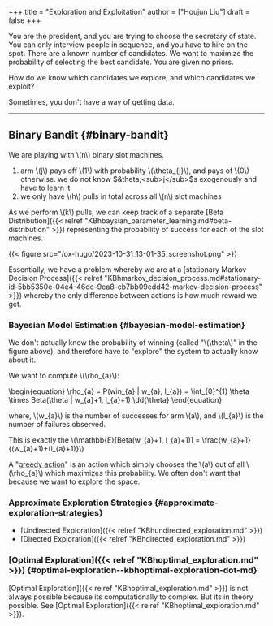 +++
title = "Exploration and Exploitation"
author = ["Houjun Liu"]
draft = false
+++

You are the president, and you are trying to choose the secretary of state. You can only interview people in sequence, and you have to hire on the spot. There are a known number of candidates. We want to maximize the probability of selecting the best candidate. You are given no priors.

How do we know which candidates we explore, and which candidates we exploit?

Sometimes, you don't have a way of getting data.

---


## Binary Bandit {#binary-bandit}

We are playing with \\(n\\) binary slot machines.

1.  arm \\(j\\) pays off \\(1\\) with probability \\(\theta\_{j}\\), and pays of \\(0\\) otherwise. we do not know $&theta;<sub>j</sub>$s exogenously and have to learn it
2.  we only have \\(h\\) pulls in total across all \\(n\\) slot machines

As we perform \\(k\\) pulls, we can keep track of a separate [Beta Distribution]({{< relref "KBhbaysian_parameter_learning.md#beta-distribution" >}}) representing the probability of success for each of the slot machines.

{{< figure src="/ox-hugo/2023-10-31_13-01-35_screenshot.png" >}}

Essentially, we have a problem whereby we are at a [stationary Markov Decision Process]({{< relref "KBhmarkov_decision_process.md#stationary-id-5bb5350e-04e4-46dc-9ea8-cb7bb09edd42-markov-decision-process" >}}) whereby the only difference between actions is how much reward we get.


### Bayesian Model Estimation {#bayesian-model-estimation}

We don't actually know the probability of winning (called "\\(\theta\\)" in the figure above), and therefore have to "explore" the system to actually know about it.

We want to compute \\(\rho\_{a}\\):

\begin{equation}
\rho\_{a} = P(win\_{a} | w\_{a}, l\_{a}) = \int\_{0}^{1} \theta \times Beta(\theta | w\_{a}+1, l\_{a}+1) \dd{\theta}
\end{equation}

where, \\(w\_{a}\\) is the number of successes for arm \\(a\\), and \\(l\_{a}\\) is the number of failures observed.

This is exactly the \\(\mathbb{E}[Beta(w\_{a}+1, l\_{a}+1)] = \frac{w\_{a}+1}{(w\_{a}+1)+(l\_{a}+1)}\\)

A "[greedy action](#bayesian-model-estimation)" is an action which simply chooses the \\(a\\) out of all \\(\rho\_{a}\\) which maximizes this probability. We often don't want that because we want to explore the space.


### Approximate Exploration Strategies {#approximate-exploration-strategies}

-   [Undirected Exploration]({{< relref "KBhundirected_exploration.md" >}})
-   [Directed Exploration]({{< relref "KBhdirected_exploration.md" >}})


### [Optimal Exploration]({{< relref "KBhoptimal_exploration.md" >}}) {#optimal-exploration--kbhoptimal-exploration-dot-md}

[Optimal Exploration]({{< relref "KBhoptimal_exploration.md" >}}) is not always possible because its computationally to complex. But its in theory possible. See [Optimal Exploration]({{< relref "KBhoptimal_exploration.md" >}}).
